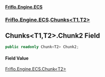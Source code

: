 #### [Friflo.Engine.ECS](index.md#'index')
### [Friflo.Engine.ECS](Friflo.Engine.ECS.md#'Friflo.Engine.ECS').[Chunks&lt;T1,T2&gt;](Chunks_T1,T2_.md#'Friflo.Engine.ECS.Chunks<T1,T2>')

## Chunks<T1,T2>.Chunk2 Field

```csharp
public readonly Chunk<T2> Chunk2;
```

#### Field Value
[Friflo.Engine.ECS.Chunk&lt;](Chunk_T_.md#'Friflo.Engine.ECS.Chunk<T>')[T2](Chunks_T1,T2_.md#Friflo.Engine.ECS.Chunks_T1,T2_.T2#'Friflo.Engine.ECS.Chunks<T1,T2>.T2')[&gt;](Chunk_T_.md#'Friflo.Engine.ECS.Chunk<T>')